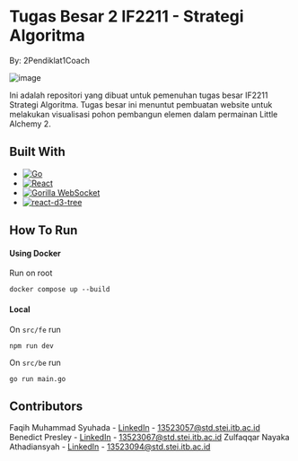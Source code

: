 # Tugas Besar 2 IF2211 - Strategi Algoritma

By: 2Pendiklat1Coach

![image](https://github.com/user-attachments/assets/57a59147-c904-4441-8c5a-d7c1d4c15d8a)

Ini adalah repositori yang dibuat untuk pemenuhan tugas besar IF2211 Strategi Algoritma. Tugas besar ini menuntut pembuatan website untuk melakukan visualisasi pohon pembangun elemen dalam permainan Little Alchemy 2.

## Built With

* [![Go][Go-img]][Go-url]
* [![React][React-img]][React-url]
* [![Gorilla WebSocket][Gorilla-img]][Gorilla-url]
* [![react-d3-tree][D3Tree-img]][D3Tree-url]

[Go-img]: https://img.shields.io/badge/Go-00ADD8?style=for-the-badge&logo=go&logoColor=white
[Go-url]: https://golang.org/

[React-img]: https://img.shields.io/badge/React-20232A?style=for-the-badge&logo=react&logoColor=61DAFB
[React-url]: https://reactjs.org/

[Gorilla-img]: https://img.shields.io/badge/Gorilla%20WebSocket-009688?style=for-the-badge&logo=websocket&logoColor=white
[Gorilla-url]: https://github.com/gorilla/websocket

[D3Tree-img]: https://img.shields.io/badge/react--d3--tree-282c34?style=for-the-badge&logo=react&logoColor=61DAFB
[D3Tree-url]: https://github.com/bkrem/react-d3-tree

## How To Run

#### Using Docker
Run on root
```
docker compose up --build
```

#### Local
On ```src/fe``` run
```
npm run dev
```

On ```src/be``` run
```
go run main.go
```

## Contributors

Faqih Muhammad Syuhada - [LinkedIn](https://www.linkedin.com/in/faqihmuhammadsyuhada/) - 13523057@std.stei.itb.ac.id
Benedict Presley - [LinkedIn](https://www.linkedin.com/in/benedict-presley-b834ab29a/) - 13523067@std.stei.itb.ac.id
Zulfaqqar Nayaka Athadiansyah - [LinkedIn](https://www.linkedin.com/in/nayaka-zna/) - 13523094@std.stei.itb.ac.id
